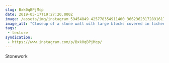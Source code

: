 ```yaml
---
slug: Bxk0qBPjMcp
date: 2019-05-17T19:27:20.000Z
image: /assets/img/instagram_59454849_425778354911400_3662362317289161791_n_18026409439168543.jpg
image_alt: "Closeup of a stone wall with large blocks covered in lichen."
tags:
 - texture
syndication:
 - https://www.instagram.com/p/Bxk0qBPjMcp/
---
```


Stonework
